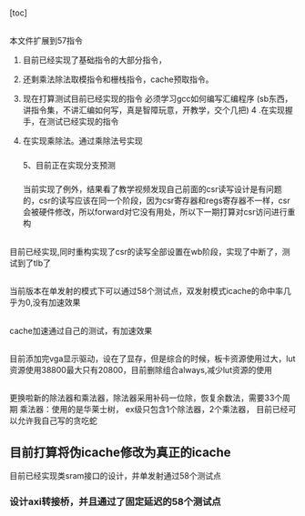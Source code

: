 # 

[toc]
##
本文件扩展到57指令

1. 目前已经实现了基础指令的大部分指令，
2. 还剩乘法除法取模指令和栅栈指令，cache预取指令。
3. 现在打算测试目前已经实现的指令
   必须学习gcc如何编写汇编程序
   (sb东西，讲指令集，不讲汇编如何写，真是智障玩意，开教学，交个几把)
   4 .在实现握手，在测试已经实现的指令
4. 在实现乘除法。通过乘除法号实现
   
   ### 
   
   5、目前正在实现分支预测
   
   ### 
   当前实现了例外，结果看了教学视频发现自己前面的csr读写设计是有问题的，csr的读写应该在同一个阶段，因为csr寄存器和regs寄存器不一样，csr会被硬件修改，所以forward对它没有用处，所以下一期打算对csr访问进行重构
   ## 
  目前已经实现,同时重构实现了csr的读写全部设置在wb阶段，实现了中断了，测试到了tlb了 
   ## 
当前版本在单发射的模式下可以通过58个测试点，双发射模式icache的命中率几乎为0,没有加速效果
## 
cache加速通过自己的测试，有加速效果
## 
目前添加完vga显示驱动，设在了显存，但是综合的时候，板卡资源使用过大，lut资源使用38800最大只有20800，目前删除组合always,减少lut资源的使用
## 
更换啦新的除法器和乘法器，除法器采用补码一位除，恢复余数法，需要33个周期
乘法器：使用的是华莱士树，
ex级只包含1个除法器，2个乘法器，
目前已经可以允许我自己写的贪吃蛇
## 目前打算将伪icache修改为真正的icache
目前已经实现类sram接口的设计，并单发射通过58个测试点
### 设计axi转接桥，并且通过了固定延迟的58个测试点

